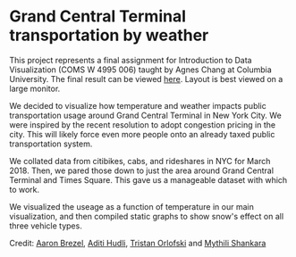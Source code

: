 # Grand Central Terminal transportation by weather

This project represents a final assignment for Introduction to Data Visualization (COMS W 4995 006) taught by Agnes Chang at Columbia University. The final result can be viewed [here](https://aaronbrezel.github.io/Grand_Central_Terminal/). Layout is best viewed on a large monitor.

We decided to visualize how temperature and weather impacts public transportation usage around Grand Central Terminal in New York City. We were inspired by the recent resolution to adopt congestion pricing in the city. This will likely force even more people onto an already taxed public transportation system.

We collated data from citibikes, cabs, and rideshares in NYC for March 2018. Then, we pared those down to just the area around Grand Central Terminal and Times Square. This gave us a manageable dataset with which to work.

We visualized the useage as a function of temperature in our main visualization, and then compiled static graphs to show snow's effect on all three vehicle types.

Credit: [Aaron Brezel](https://github.com/aaronbrezel), [Aditi Hudli](https://github.com/aditi-hudli), [Tristan Orlofski](https://github.com/torlofski) and [Mythili Shankara](https://github.com/MythiliSankara)
